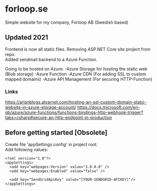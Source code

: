 # forloop.se
Simple website for my company, Forloop AB (Swedish based)

## Updated 2021
Frontend is now all static files. Removing ASP.NET Core site project from repo.<br>
Added sendmail backend to a Azure Function.<br>

Going to be hosted on Azure:
-Azure Storage for hosting the static web (Blob storage)
-Azure Function
-Azure CDN (For adding SSL to custom mapped domains)
-Azure API Management (For securing HTTP-Function)

### Links
https://arlanblogs.alvarnet.com/hosting-an-ssl-custom-domain-static-website-in-azure-storage-account/
https://docs.microsoft.com/en-gb/azure/azure-functions/functions-bindings-http-webhook-trigger?tabs=csharp#secure-an-http-endpoint-in-production

## Before getting started [Obsolete] ##
Create file 'appSettings.config' in project root.<br>
Add following values:

```
<?xml version="1.0"?>
<appSettings>
  <add key="webpages:Version" value="3.0.0.0" />
  <add key="webpages:Enabled" value="false" />
  
  <add key="SendGridApiKey" value="[YOUR-SENDGRID-APIKEY]"/>
</appSettings>
```
